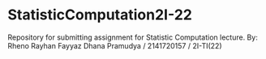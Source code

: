 # StatisticComputation2I-22
Repository for submitting assignment for Statistic Computation lecture.
By: Rheno Rayhan Fayyaz Dhana Pramudya / 2141720157 / 2I-TI(22)
